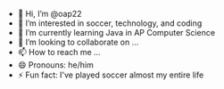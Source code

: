 - 👋 Hi, I’m @oap22
- 👀 I’m interested in soccer, technology, and coding
- 🌱 I’m currently learning Java in AP Computer Science 
- 💞️ I’m looking to collaborate on ...
- 📫 How to reach me ...
- 😄 Pronouns: he/him
- ⚡ Fun fact: I've played soccer almost my entire life

<!---
oap22/oap22 is a ✨ special ✨ repository because its `README.md` (this file) appears on your GitHub profile.
You can click the Preview link to take a look at your changes.
--->
